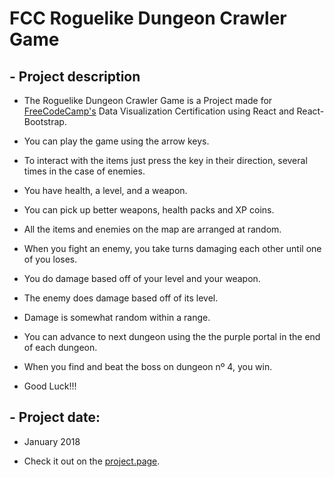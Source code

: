 # FCC Roguelike Dungeon Crawler Game

## - Project description

+ The Roguelike Dungeon Crawler Game is a Project made for [FreeCodeCamp's](https://www.freecodecamp.org/) Data Visualization Certification using React and React-Bootstrap.

+ You can play the game using the arrow keys.

+ To interact with the items just press the key in their direction, several times in the case of enemies.

+ You have health, a level, and a weapon.

+ You can pick up better weapons, health packs and XP coins.

+ All the items and enemies on the map are arranged at random.

+ When you fight an enemy, you take turns damaging each other until one of you loses.

+ You do damage based off of your level and your weapon.

+ The enemy does damage based off of its level.

+ Damage is somewhat random within a range.

+ You can advance to next dungeon using the the purple portal in the end of each dungeon.

+ When you find and beat the boss on dungeon nº 4, you win.

+ Good Luck!!!

## - Project date:

+ January 2018

+ Check it out on the [project.page](https://joao-henrique.github.io/FCC-Dungeon-Crawler/).
